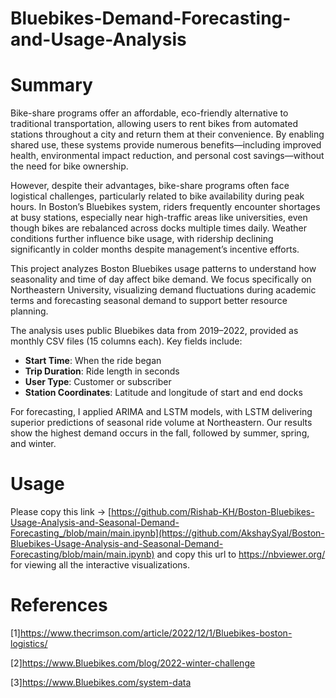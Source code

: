 # Bluebikes-Demand-Forecasting-and-Usage-Analysis

# Summary
Bike-share programs offer an affordable, eco-friendly alternative to traditional transportation, allowing users to rent bikes from automated stations throughout a city and return them at their convenience. By enabling shared use, these systems provide numerous benefits—including improved health, environmental impact reduction, and personal cost savings—without the need for bike ownership.

However, despite their advantages, bike-share programs often face logistical challenges, particularly related to bike availability during peak hours. In Boston’s Bluebikes system, riders frequently encounter shortages at busy stations, especially near high-traffic areas like universities, even though bikes are rebalanced across docks multiple times daily. Weather conditions further influence bike usage, with ridership declining significantly in colder months despite management’s incentive efforts.

This project analyzes Boston Bluebikes usage patterns to understand how seasonality and time of day affect bike demand. We focus specifically on Northeastern University, visualizing demand fluctuations during academic terms and forecasting seasonal demand to support better resource planning. 

The analysis uses public Bluebikes data from 2019–2022, provided as monthly CSV files (15 columns each). Key fields include:
- **Start Time**: When the ride began
- **Trip Duration**: Ride length in seconds
- **User Type**: Customer or subscriber
- **Station Coordinates**: Latitude and longitude of start and end docks

For forecasting, I applied ARIMA and LSTM models, with LSTM delivering superior predictions of seasonal ride volume at Northeastern. Our results show the highest demand occurs in the fall, followed by summer, spring, and winter.

# Usage

Please copy this link -> [https://github.com/Rishab-KH/Boston-Bluebikes-Usage-Analysis-and-Seasonal-Demand-Forecasting_/blob/main/main.ipynb](https://github.com/AkshaySyal/Boston-Bluebikes-Usage-Analysis-and-Seasonal-Demand-Forecasting/blob/main/main.ipynb) and copy this url to https://nbviewer.org/ for viewing all the interactive visualizations.  

# References
[1]https://www.thecrimson.com/article/2022/12/1/Bluebikes-boston-logistics/

[2]https://www.Bluebikes.com/blog/2022-winter-challenge

[3]https://www.Bluebikes.com/system-data 
